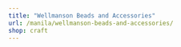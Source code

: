 ```yaml
---
title: "Wellmanson Beads and Accessories"
url: /manila/wellmanson-beads-and-accessories/
shop: craft
---
```


